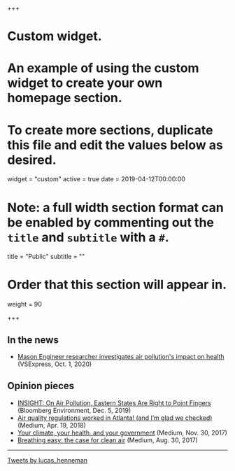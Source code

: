 +++
# Custom widget.
# An example of using the custom widget to create your own homepage section.
# To create more sections, duplicate this file and edit the values below as desired.
widget = "custom"
active = true
date = 2019-04-12T00:00:00

# Note: a full width section format can be enabled by commenting out the `title` and `subtitle` with a `#`.
title = "Public"
subtitle = ""

# Order that this section will appear in.
weight = 90

+++
## In the news
- [Mason Engineer researcher investigates air pollution's impact on health](https://volgenau.gmu.edu/news/588781) (VSExpress, Oct. 1, 2020)

## Opinion pieces

- [INSIGHT: On Air Pollution, Eastern States Are Right to Point Fingers](https://news.bloombergenvironment.com/environment-and-energy/insight-on-air-pollution-eastern-states-are-right-to-point-fingers) (Bloomberg Environment, Dec. 5, 2019)
- [Air quality regulations worked in Atlanta! (and I’m glad we checked)](https://medium.com/@lukehenneman/air-quality-regulations-worked-in-atlanta-but-im-glad-we-checked-5afa7ee73794) (Medium, Apr. 19, 2018)
- [Your climate, your health, and your government](https://medium.com/@lukehenneman/your-climate-your-health-and-your-government-a03b69c05352) (Medium, Nov. 30, 2017)
- [Breathing easy: the case for clean air](https://medium.com/@lukehenneman/breathing-easy-the-case-for-clean-air-d9f3dd6efe9b) (Medium, Aug. 30, 2017)

***

<a class="twitter-timeline" data-height="600" href="https://twitter.com/lucas_henneman?ref_src=twsrc%5Etfw">
  Tweets by lucas_henneman
  </a> <script async src="https://platform.twitter.com/widgets.js" charset="utf-8"></script>



